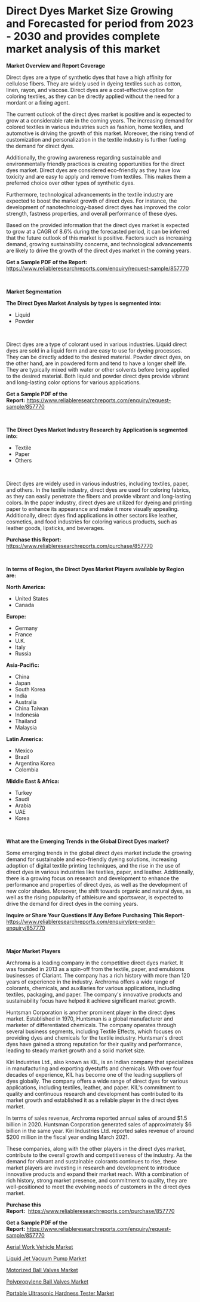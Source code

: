 <p><h1>Direct Dyes Market Size Growing and Forecasted for period from 2023 - 2030 and provides complete market analysis of this market</h1></p><p><strong>Market Overview and Report Coverage</strong></p>
<p><p>Direct dyes are a type of synthetic dyes that have a high affinity for cellulose fibers. They are widely used in dyeing textiles such as cotton, linen, rayon, and viscose. Direct dyes are a cost-effective option for coloring textiles, as they can be directly applied without the need for a mordant or a fixing agent.</p><p>The current outlook of the direct dyes market is positive and is expected to grow at a considerable rate in the coming years. The increasing demand for colored textiles in various industries such as fashion, home textiles, and automotive is driving the growth of this market. Moreover, the rising trend of customization and personalization in the textile industry is further fueling the demand for direct dyes.</p><p>Additionally, the growing awareness regarding sustainable and environmentally friendly practices is creating opportunities for the direct dyes market. Direct dyes are considered eco-friendly as they have low toxicity and are easy to apply and remove from textiles. This makes them a preferred choice over other types of synthetic dyes.</p><p>Furthermore, technological advancements in the textile industry are expected to boost the market growth of direct dyes. For instance, the development of nanotechnology-based direct dyes has improved the color strength, fastness properties, and overall performance of these dyes.</p><p>Based on the provided information that the direct dyes market is expected to grow at a CAGR of 8.6% during the forecasted period, it can be inferred that the future outlook of this market is positive. Factors such as increasing demand, growing sustainability concerns, and technological advancements are likely to drive the growth of the direct dyes market in the coming years.</p></p>
<p><strong>Get a Sample PDF of the Report:</strong> <a href="https://www.reliableresearchreports.com/enquiry/request-sample/857770">https://www.reliableresearchreports.com/enquiry/request-sample/857770</a></p>
<p>&nbsp;</p>
<p><strong>Market Segmentation</strong></p>
<p><strong>The Direct Dyes Market Analysis by types is segmented into:</strong></p>
<p><ul><li>Liquid</li><li>Powder</li></ul></p>
<p>&nbsp;</p>
<p><p>Direct dyes are a type of colorant used in various industries. Liquid direct dyes are sold in a liquid form and are easy to use for dyeing processes. They can be directly added to the desired material. Powder direct dyes, on the other hand, are in powdered form and tend to have a longer shelf life. They are typically mixed with water or other solvents before being applied to the desired material. Both liquid and powder direct dyes provide vibrant and long-lasting color options for various applications.</p></p>
<p><strong>Get a Sample PDF of the Report:</strong>&nbsp;<a href="https://www.reliableresearchreports.com/enquiry/request-sample/857770">https://www.reliableresearchreports.com/enquiry/request-sample/857770</a></p>
<p>&nbsp;</p>
<p><strong>The Direct Dyes Market Industry Research by Application is segmented into:</strong></p>
<p><ul><li>Textile</li><li>Paper</li><li>Others</li></ul></p>
<p>&nbsp;</p>
<p><p>Direct dyes are widely used in various industries, including textiles, paper, and others. In the textile industry, direct dyes are used for coloring fabrics, as they can easily penetrate the fibers and provide vibrant and long-lasting colors. In the paper industry, direct dyes are utilized for dyeing and printing paper to enhance its appearance and make it more visually appealing. Additionally, direct dyes find applications in other sectors like leather, cosmetics, and food industries for coloring various products, such as leather goods, lipsticks, and beverages.</p></p>
<p><strong>Purchase this Report:</strong>&nbsp; <a href="https://www.reliableresearchreports.com/purchase/857770">https://www.reliableresearchreports.com/purchase/857770</a></p>
<p>&nbsp;</p>
<p><strong>In terms of Region, the Direct Dyes Market Players available by Region are:</strong></p>
<p>
    <p> <strong> North America: </strong>
        <ul>
            <li>United States</li>
            <li>Canada</li>
        </ul>
        </p> 
    <p> <strong> Europe: </strong>
        <ul>
            <li>Germany</li>
            <li>France</li>
            <li>U.K.</li>
            <li>Italy</li>
            <li>Russia</li>
        </ul>
        </p> 
    <p> <strong> Asia-Pacific: </strong>
        <ul>
            <li>China</li>
            <li>Japan</li>
            <li>South Korea</li>
            <li>India</li>
            <li>Australia</li>
            <li>China Taiwan</li>
            <li>Indonesia</li>
            <li>Thailand</li>
            <li>Malaysia</li>
        </ul>
        </p> 
    <p> <strong> Latin America: </strong>
        <ul>
            <li>Mexico</li>
            <li>Brazil</li>
            <li>Argentina Korea</li>
            <li>Colombia</li>
        </ul>
        </p> 
    <p> <strong> Middle East & Africa: </strong>
        <ul>
            <li>Turkey</li>
            <li>Saudi</li>
            <li>Arabia</li>
            <li>UAE</li>
            <li>Korea</li>
        </ul>
    </p>
    </p>
<p>&nbsp;</p>
<p><strong>What are the Emerging Trends in the Global Direct Dyes market?</strong></p>
<p><p>Some emerging trends in the global direct dyes market include the growing demand for sustainable and eco-friendly dyeing solutions, increasing adoption of digital textile printing techniques, and the rise in the use of direct dyes in various industries like textiles, paper, and leather. Additionally, there is a growing focus on research and development to enhance the performance and properties of direct dyes, as well as the development of new color shades. Moreover, the shift towards organic and natural dyes, as well as the rising popularity of athleisure and sportswear, is expected to drive the demand for direct dyes in the coming years.</p></p>
<p><strong>Inquire or Share Your Questions If Any Before Purchasing This Report</strong>- <a href="https://www.reliableresearchreports.com/enquiry/pre-order-enquiry/857770">https://www.reliableresearchreports.com/enquiry/pre-order-enquiry/857770</a></p>
<p>&nbsp;</p>
<p><strong>Major Market Players</strong></p>
<p><p>Archroma is a leading company in the competitive direct dyes market. It was founded in 2013 as a spin-off from the textile, paper, and emulsions businesses of Clariant. The company has a rich history with more than 120 years of experience in the industry. Archroma offers a wide range of colorants, chemicals, and auxiliaries for various applications, including textiles, packaging, and paper. The company's innovative products and sustainability focus have helped it achieve significant market growth.</p><p>Huntsman Corporation is another prominent player in the direct dyes market. Established in 1970, Huntsman is a global manufacturer and marketer of differentiated chemicals. The company operates through several business segments, including Textile Effects, which focuses on providing dyes and chemicals for the textile industry. Huntsman's direct dyes have gained a strong reputation for their quality and performance, leading to steady market growth and a solid market size.</p><p>Kiri Industries Ltd., also known as KIL, is an Indian company that specializes in manufacturing and exporting dyestuffs and chemicals. With over four decades of experience, KIL has become one of the leading suppliers of dyes globally. The company offers a wide range of direct dyes for various applications, including textiles, leather, and paper. KIL's commitment to quality and continuous research and development has contributed to its market growth and established it as a reliable player in the direct dyes market.</p><p>In terms of sales revenue, Archroma reported annual sales of around $1.5 billion in 2020. Huntsman Corporation generated sales of approximately $6 billion in the same year. Kiri Industries Ltd. reported sales revenue of around $200 million in the fiscal year ending March 2021.</p><p>These companies, along with the other players in the direct dyes market, contribute to the overall growth and competitiveness of the industry. As the demand for vibrant and sustainable colorants continues to rise, these market players are investing in research and development to introduce innovative products and expand their market reach. With a combination of rich history, strong market presence, and commitment to quality, they are well-positioned to meet the evolving needs of customers in the direct dyes market.</p></p>
<p><strong>Purchase this Report:</strong>&nbsp;&nbsp;<a href="https://www.reliableresearchreports.com/purchase/857770">https://www.reliableresearchreports.com/purchase/857770</a></p>
<p></p>
<p><strong>Get a Sample PDF of the Report:</strong>&nbsp;<a href="https://www.reliableresearchreports.com/enquiry/request-sample/857770">https://www.reliableresearchreports.com/enquiry/request-sample/857770</a></p>
<p><p><a href="https://medium.com/@adolfoadams1988/aerial-work-vehicle-market-furnishes-information-on-market-share-market-trends-and-market-growth-3b848efe68f3">Aerial Work Vehicle Market</a></p><p><a href="https://medium.com/@rosaerluke/decoding-liquid-jet-vacuum-pump-market-metrics-market-share-trends-and-growth-patterns-205bcc03d6c6">Liquid Jet Vacuum Pump Market</a></p><p><a href="https://medium.com/@noemiharvey05/motorized-ball-valves-market-size-market-outlook-and-market-forecast-2023-to-2030-1e6d9d74db06">Motorized Ball Valves Market</a></p><p><a href="https://medium.com/@roscoemayer1990/polypropylene-ball-valves-market-research-report-its-history-and-forecast-2023-to-2030-ad95e756a6ba">Polypropylene Ball Valves Market</a></p><p><a href="https://medium.com/@karleeprice82/portable-ultrasonic-hardness-tester-market-competitive-analysis-market-trends-and-forecast-to-20c5eaaae9ce">Portable Ultrasonic Hardness Tester Market</a></p></p>